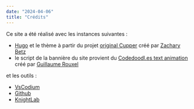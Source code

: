 ```yaml
---
date: "2024-04-06"
title: "Crédits"
---
```


Ce site a été réalisé avec les instances suivantes : 

- [Hugo](https://gohugo.io/) et le thème à partir du projet [original Cupper](https://github.com/ThePacielloGroup/cupper) créé par   [Zachary Betz](https://zwbetz.com/)
- le script de la bannière du site provient du [Codedoodl.es text animation](https://codepen.io/guillaumerxl/pen/pjbYoB) créé par [Guillaume Rouxel](https://codepen.io/guillaumerxl)

et les outils : 

- [VsCodium](https://vscodium.com/) 
- [Github](https://github.com/) 
- [KnightLab](https://storymap.knightlab.com/)